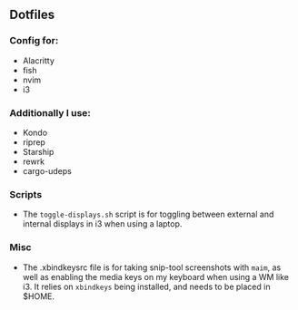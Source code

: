 ## Dotfiles

### Config for:

- Alacritty
- fish
- nvim
- i3

### Additionally I use:

- Kondo
- riprep
- Starship
- rewrk
- cargo-udeps

### Scripts

- The `toggle-displays.sh` script is for toggling between external and internal displays in
i3 when using a laptop.

### Misc

- The .xbindkeysrc file is for taking snip-tool screenshots with `maim`, as well as enabling
the media keys on my keyboard when using a WM like i3. It relies on `xbindkeys` being
installed, and needs to be placed in $HOME.
